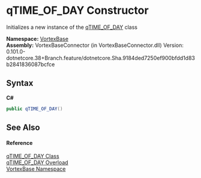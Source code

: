 # qTIME_OF_DAY Constructor 
 

Initializes a new instance of the <a href="T_VortexBase_qTIME_OF_DAY.md">qTIME_OF_DAY</a> class

**Namespace:**&nbsp;<a href="N_VortexBase.md">VortexBase</a><br />**Assembly:**&nbsp;VortexBaseConnector (in VortexBaseConnector.dll) Version: 0.101.0-dotnetcore.38+Branch.feature/dotnetcore.Sha.9184ded7250ef900bfdd1d83b2841836087bcfce

## Syntax

**C#**<br />
``` C#
public qTIME_OF_DAY()
```


## See Also


#### Reference
<a href="T_VortexBase_qTIME_OF_DAY.md">qTIME_OF_DAY Class</a><br /><a href="Overload_VortexBase_qTIME_OF_DAY__ctor.md">qTIME_OF_DAY Overload</a><br /><a href="N_VortexBase.md">VortexBase Namespace</a><br />